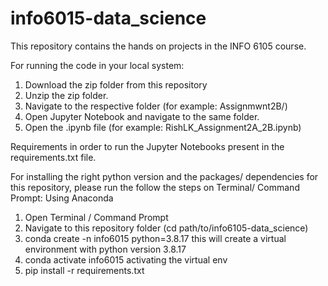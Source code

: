 # info6015-data_science
This repository contains the hands on projects in the INFO 6105 course.



For running the code in your local system:
  1. Download the zip folder from this repository
  2. Unzip the zip folder.
  3. Navigate to the respective folder (for example: Assignmwnt2B/)
  4. Open Jupyter Notebook and navigate to the same folder.
  5. Open the .ipynb file (for example: RishLK_Assignment2A_2B.ipynb)

Requirements in order to run the Jupyter Notebooks present in the requirements.txt file. 

For installing the right python version and the packages/ dependencies for this repository, please run the follow the steps on Terminal/ Command Prompt:
Using Anaconda
  1. Open Terminal / Command Prompt
  2. Navigate to this repository folder (cd path/to/info6105-data_science)
  3. conda create -n info6015 python=3.8.17
     this will create a virtual environment with python version 3.8.17
  4. conda activate info6015
     activating the virtual env
  5. pip install -r requirements.txt
